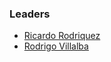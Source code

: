 ### Leaders

* [Ricardo Rodriquez](mailto:ricardo.rodriquez@owasp.org)
* [Rodrigo Villalba](mailto:rodrigo.villalba@owasp.org)

